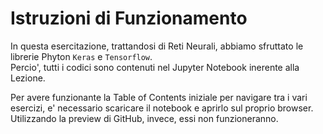 # Istruzioni di Funzionamento

In questa esercitazione, trattandosi di Reti Neurali, abbiamo sfruttato le librerie Phyton ``Keras`` e ``Tensorflow``. \
Percio', tutti i codici sono contenuti nel Jupyter Notebook inerente alla Lezione. 

Per avere funzionante la Table of Contents iniziale per navigare tra i vari esercizi, e' necessario scaricare il notebook e aprirlo sul proprio browser. \
Utilizzando la preview di GitHub, invece, essi non funzioneranno.
